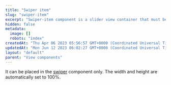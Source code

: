 ```yaml
---
title: "Swiper item"
slug: "swiper-item"
excerpt: "Swiper-item component is a slider view container that must be hosted in a swiper component."
hidden: false
metadata: 
  image: []
  robots: "index"
createdAt: "Thu Apr 06 2023 05:56:57 GMT+0000 (Coordinated Universal Time)"
updatedAt: "Mon Jun 12 2023 06:02:27 GMT+0000 (Coordinated Universal Time)"
layout: "default"
parent: "View components"
---
```

It can be placed in the [swiper](doc:swiper) component only. The width and height are automatically set to 100%.
